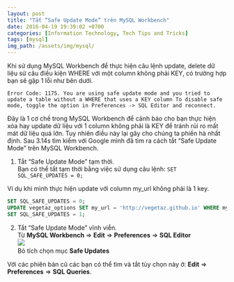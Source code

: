 ```yaml
---
layout: post
title: "Tắt “Safe Update Mode” trên MySQL Workbench"
date: 2016-04-19 19:39:02 +0700
categories: [Information Technology, Tech Tips and Tricks]
tags: [mysql]
img_path: /assets/img/mysql/
---
```


Khi sử dụng MySQL Workbench để thực hiện câu lệnh update, delete dữ liệu sử câu điều kiện WHERE với một column không phải KEY, có trường hợp bạn sẽ gặp 1 lỗi như bên dưới.

```
Error Code: 1175. You are using safe update mode and you tried to update a table without a WHERE that uses a KEY column To disable safe mode, toggle the option in Preferences -> SQL Editor and reconnect.
```

Đây là 1 cơ chế trong MySQL Workbench để cảnh báo cho bạn thực hiện xóa hay update dữ liệu với 1 column không phải là KEY để tránh rủi ro mất mát dữ liệu quá lớn. Tuy nhiên điều này lại gây cho chúng ta phiền hà nhất định. Sau 3.14s tìm kiếm với Google mình đã tìm ra cách tắt “Safe Update Mode” trên MySQL Workbench.

1. Tắt “Safe Update Mode” tạm thời.<br/>
   Bạn có thể tắt tạm thời bằng việc sử dụng câu lệnh: `SET SQL_SAFE_UPDATES = 0;`

Ví dụ khi mình thực hiện update với column my_url không phải là 1 key.

```sql
SET SQL_SAFE_UPDATES = 0;
UPDATE vegetaz_options SET my_url = 'http://vegetaz.github.io' WHERE my_url = 'https://example.com';
SET SQL_SAFE_UPDATES = 1;
```

2. Tắt “Safe Update Mode” vĩnh viễn.<br/>
   Từ **MySQL Workbench** => **Edit** => **Preferences** => **SQL Editor** <br/>
   ![](2019-11-19-Disable-Safe-Mode-MySQL-Workbench.png)
   <br/>
   Bỏ tích chọn mục **Safe Updates**

Với các phiên bản cũ các bạn có thể tìm và tắt tùy chọn này ở: **Edit** => **Preferences** => **SQL Queries**.
